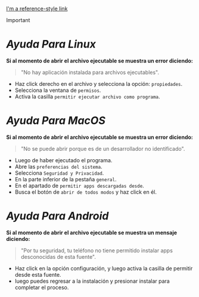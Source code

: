 [I'm a reference-style link](#ayuda-para-android)

> [!IMPORTANT]
> # _Ayuda Para Linux_
> **Si al momento de abrir el archivo ejecutable se muestra un error diciendo:**
>    > "No hay aplicación instalada para archivos ejecutables".
>
>    + Haz click derecho en el archivo y selecciona la opción: `propiedades`.
>    + Selecciona la ventana de `permisos`.
>    + Activa la casilla `permitir ejecutar archivo como programa`.

# _Ayuda Para MacOS_
**Si al momento de abrir el archivo ejecutable se muestra un error diciendo:**
   > "No se puede abrir porque es de un desarrollador no identificado".

   + Luego de haber ejecutado el programa.
   + Abre las `preferencias del sistema`.
   + Selecciona `Seguridad y Privacidad`.
   + En la parte inferior de la pestaña `general`.
   + En el apartado de `permitir apps descargadas desde`.
   + Busca el botón de `abrir de todos modos` y haz click en él.

# _Ayuda Para Android_
**Si al momento de abrir el archivo ejecutable se muestra un mensaje diciendo:**
   > "Por tu seguridad, tu teléfono no tiene permitido instalar apps desconocidas de esta fuente".

   + Haz click en la opción configuración, y luego activa la casilla de permitir desde esta fuente.
   + luego puedes regresar a la instalación y presionar instalar para completar el proceso.